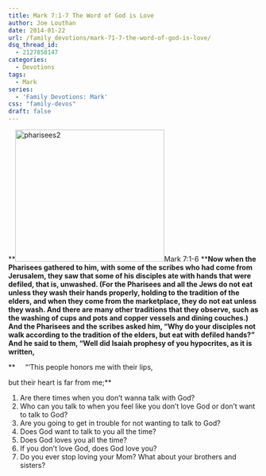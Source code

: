 ```yaml
---
title: Mark 7:1-7 The Word of God is Love
author: Joe Louthan
date: 2014-01-22
url: /family_devotions/mark-71-7-the-word-of-god-is-love/
dsq_thread_id:
  - 2127858147
categories:
  - Devotions
tags:
  - Mark
series:
  - 'Family Devotions: Mark'
css: "family-devos"
draft: false
---
```

**[<img class="alignright size-full wp-image-2700" alt="pharisees2" src="https://i0.wp.com/theologic.us/wp-content/uploads/2014/01/pharisees2.jpg?resize=300%2C266" width="300" height="266" data-recalc-dims="1" />][1]Mark 7:1-6 ****Now when the Pharisees gathered to him, with some of the scribes who had come from Jerusalem, they saw that some of his disciples ate with hands that were defiled, that is, unwashed. (For the Pharisees and all the Jews do not eat unless they wash their hands properly, holding to the tradition of the elders, and when they come from the marketplace, they do not eat unless they wash. And there are many other traditions that they observe, such as the washing of cups and pots and copper vessels and dining couches.) And the Pharisees and the scribes asked him, “Why do your disciples not walk according to the tradition of the elders, but eat with defiled hands?” And he said to them, “Well did Isaiah prophesy of you hypocrites, as it is written,**
  
 **     “‘This people honors me with their lips,
  
but their heart is far from me;**

  1. Are there times when you don&#8217;t wanna talk with God?
  2. Who can you talk to when you feel like you don&#8217;t love God or don&#8217;t want to talk to God?
  3. Are you going to get in trouble for not wanting to talk to God?
  4. Does God want to talk to you all the time?
  5. Does God loves you all the time?
  6. If you don&#8217;t love God, does God love you?
  7. Do you ever stop loving your Mom? What about your brothers and sisters?

 [1]: https://i0.wp.com/theologic.us/wp-content/uploads/2014/01/pharisees2.jpg